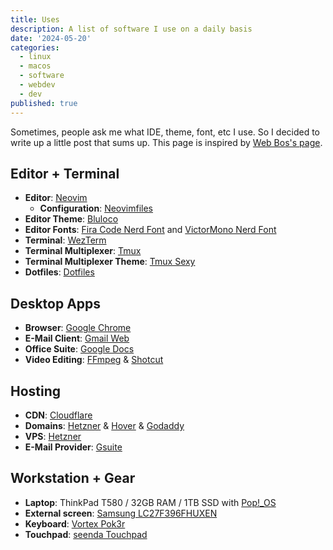 ```yaml
---
title: Uses
description: A list of software I use on a daily basis
date: '2024-05-20'
categories:
  - linux
  - macos
  - software
  - webdev
  - dev
published: true
---
```


Sometimes, people ask me what IDE, theme, font, etc I use.
So I decided to write up a little post that sums up.
This page is inspired by [Web Bos's page](https://wesbos.com/uses).

## Editor + Terminal

- **Editor**: [Neovim](https://neovim.io/)
  - **Configuration**: [Neovimfiles](https://github.com/gorillamoe/neovimfiles)
- **Editor Theme**: [Bluloco](https://github.com/mistweaverco/bluloco.nvim)
- **Editor Fonts**: [Fira Code Nerd Font](https://www.nerdfonts.com/font-downloads) and [VictorMono Nerd Font](https://www.nerdfonts.com/font-downloads)
- **Terminal**: [WezTerm](https://wezfurlong.org/wezterm/)
- **Terminal Multiplexer**: [Tmux](https://github.com/tmux/tmux)
- **Terminal Multiplexer Theme**: [Tmux Sexy](https://github.com/mistweaverco/tmux-sexy)
- **Dotfiles**: [Dotfiles](https://github.com/gorillamoe/dotfiles)

## Desktop Apps

- **Browser**: [Google Chrome](https://www.google.com/chrome/)
- **E-Mail Client**: [Gmail Web](https://mail.google.com/)
- **Office Suite**: [Google Docs](https://docs.google.com/)
- **Video Editing**: [FFmpeg](https://ffmpeg.org/) & [Shotcut](https://shotcut.org/)

## Hosting

- **CDN**: [Cloudflare](https://www.cloudflare.com/)
- **Domains**: [Hetzner](https://hetzner.com/) & [Hover](https://hover.com/) & [Godaddy](https://www.godaddy.com/)
- **VPS**: [Hetzner](https://hetzner.com/)
- **E-Mail Provider**: [Gsuite](https://gsuite.google.com/)

## Workstation + Gear

- **Laptop**: ThinkPad T580 / 32GB RAM / 1TB SSD with [Pop!\_OS](https://pop.system76.com/)
- **External screen**: [Samsung LC27F396FHUXEN](https://amzn.to/3TRQ4uP)
- **Keyboard**: [Vortex Pok3r](/pok3r.jpg)
- **Touchpad**: [seenda Touchpad](https://amzn.to/3R27VgD)
